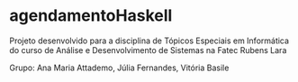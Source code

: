 # agendamentoHaskell
Projeto desenvolvido para a disciplina de Tópicos Especiais em Informática do curso de Análise e Desenvolvimento de Sistemas na Fatec Rubens Lara

Grupo: Ana Maria Attademo, Júlia Fernandes, Vitória Basile
